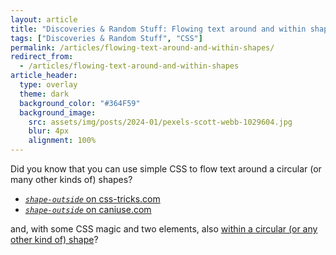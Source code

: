 ```yaml
---
layout: article
title: "Discoveries & Random Stuff: Flowing text around and within shapes "
tags: ["Discoveries & Random Stuff", "CSS"]
permalink: /articles/flowing-text-around-and-within-shapes/
redirect_from:
  - /articles/flowing-text-around-and-within-shapes
article_header:
  type: overlay
  theme: dark
  background_color: "#364F59"
  background_image:
    src: assets/img/posts/2024-01/pexels-scott-webb-1029604.jpg
    blur: 4px
    alignment: 100%
---
```


Did you know that you can use simple CSS to flow text around a circular (or many other kinds of) shapes?

* [_`shape-outside`_ on css-tricks.com](https://css-tricks.com/almanac/properties/s/shape-outside/)
* [_`shape-outside`_ on caniuse.com](https://caniuse.com/mdn-css_properties_shape-outside)

and, with some CSS magic and two elements, also [within a circular (or any other kind of) shape](https://devdojo.com/temani-afif/wrapping-text-inside-a-circular-shape)?
